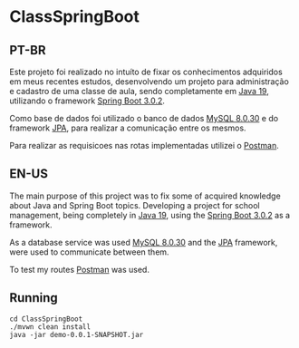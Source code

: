 # ClassSpringBoot
 
## PT-BR
 
 
Este projeto foi realizado no intuíto de fixar os conhecimentos adquiridos em meus recentes estudos, desenvolvendo um projeto para administração e cadastro de uma classe de aula, sendo completamente em [Java 19](https://www.oracle.com/br/java/technologies/downloads/), utilizando o framework [Spring Boot 3.0.2](https://spring.io/projects/spring-boot).
 
Como base de dados foi utilizado o banco de dados [MySQL 8.0.30](https://www.oracle.com/br/java/technologies/downloads/) e do framework [JPA](https://spring.io/projects/spring-data-jpa), para realizar a comunicação entre os mesmos.
 
Para realizar as requisicoes nas rotas implementadas utilizei o [Postman](https://www.postman.com).
 
## EN-US
The main purpose of this project was to fix some of acquired knowledge about Java and Spring Boot topics. Developing a project for school management, being completely in [Java 19](https://www.oracle.com/br/java/technologies/downloads/), using the [Spring Boot 3.0.2](https://spring.io/projects/spring-boot) as a framework.
 
As a database service was used [MySQL 8.0.30](https://www.oracle.com/br/java/technologies/downloads/) and the [JPA](https://spring.io/projects/spring-data-jpa) framework, were used to communicate between them.
 
To test my routes [Postman](https://www.postman.com) was used.
 
## Running
 
```
cd ClassSpringBoot
./mvwn clean install
java -jar demo-0.0.1-SNAPSHOT.jar
```
